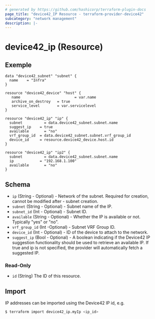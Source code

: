 ```yaml
---
# generated by https://github.com/hashicorp/terraform-plugin-docs
page_title: "device42_IP Resource - terraform-provider-device42"
subcategory: "network management"
description: |-
---
```


# device42_ip (Resource)


## Exemple 

```hcl
data "device42_subnet" "subnet" {
  name    = "Infra"
}

resource "device42_device" "host" {
   name  				        = var.name
   archive_on_destroy 	= true
   service_level        = var.servicelevel
}

resource "device42_ip" "ip" {
  subnet 	      = data.device42_subnet.subnet.name
  suggest_ip    = true
  available 	  = "no"
  vrf_group_id 	= data.device42_subnet.subnet.vrf_group_id
  device_id     = resource.device42_device.host.id
}

resource "device42_ip" "ip2" {
  subnet 	      = data.device42_subnet.subnet.name
  ip            = "192.168.1.100"
  available 	  = "no"
}
```

## Schema

- `ip` (String - Optional) - Network of the subnet. Required for creation, cannot be modified after - subnet creation.
- `subnet` (String - Optional) - Subnet name of the IP.
- `subnet_id` (Int - Optional) - Subnet ID.
- `available` (String - Optional) - Whether the IP is available or not. Typically "yes" or "no".
- `vrf_group_id` (Int -Optional) - Subnet VRF Group ID.
- `device_id` (Int - Optional) - ID of the device to attach to the network.
- `suggest_ip` (Bool - Optional) - A boolean indicating if the Device42 IP suggestion functionality should be used to retrieve an available IP. If true and ip is not specified, the provider will automatically fetch a suggested IP.

### Read-Only

- `id` (String) The ID of this resource.


## Import

IP addresses can be imported using the Device42 IP id, e.g.

```bash
$ terraform import device42_ip.myIp <ip_id>
```